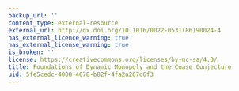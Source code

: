 ```yaml
---
backup_url: ''
content_type: external-resource
external_url: http://dx.doi.org/10.1016/0022-0531(86)90024-4
has_external_licence_warning: true
has_external_license_warning: true
is_broken: ''
license: https://creativecommons.org/licenses/by-nc-sa/4.0/
title: Foundations of Dynamic Monopoly and the Coase Conjecture
uid: 5fe5cedc-4008-4678-b82f-4fa2a267d6f3
---
```

